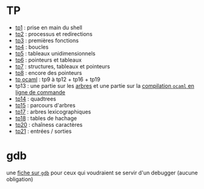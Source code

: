 # TP

* [tp1](tp_prise_en_main_shell.md) : prise en main du shell
* [tp2](TP_processus_et_compilation/tp_processus_et_compilation.md) : processus et redirections
* [tp3](TP_premieres_fonctions/tp_premieres_fonctions.md) : premières fonctions
* [tp4](TP_boucles/tp_boucles.md) : boucles
* [tp5](TP_tableaux_unidimensionnels/tp_tableaux_unidimensionnels.md) : tableaux unidimensionnels
* [tp6](TP_pointeurs_et_tableaux/tp_pointeurs_et_tableaux.md) :
  pointeurs et tableaux
* [tp7](TP_structures/tp_structures.md) : structures, tableaux et pointeurs
* [tp8](TP_encore_des_pointeurs/tp_encore_des_pointeurs.md) : encore des pointeurs
* [tp ocaml](http://klimann.mp2ipv.learn-ocaml.org) : tp9 à tp12 + tp16 + tp19
* tp13 : une partie sur les
  [arbres](http://klimann.mp2ipv.learn-ocaml.org) et une partie sur la
  [compilation `ocaml` en ligne de commande](TP_ocaml_en_ligne_de_commande/tp_compil_ocaml.md)
* [tp14](TP14_quadtrees/tp14.md) : quadtrees
* [tp15](TP15_parcours_arbre/tp_parcours_arbres.md) : parcours d'arbres
* [tp17](TP_arbres_lexicographiques/tp17.md) : arbres lexicographiques
* [tp18](TP18_hachage/tp_hachage.md) : tables de hachage
* [tp20](TP20_chaines_de_caracteres/tp20.md) : chaîness caractères
* [tp21](TP_Steganographie/tp20.md) : entrées / sorties

# gdb
une [fiche sur `gdb`](../GDB/gdb.md) pour ceux qui voudraient se
servir d'un debugger (aucune obligation)

